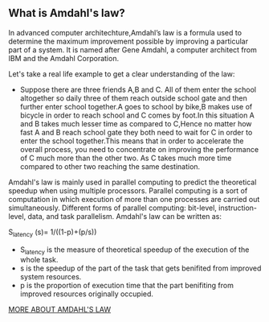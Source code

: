 ## What is Amdahl's law?
In advanced computer architechture,Amdahl’s law is a formula used to determine the maximum improvement possible by improving a particular part of a system. It is named after Gene Amdahl, a computer architect from IBM and the Amdahl Corporation.

Let's take a real life example to get a clear understanding of the law:
- Suppose there are three friends A,B and C.
All of them enter the school altogether so daily three of them reach outside school gate and then further enter school together.A goes to school by bike,B makes use of bicycle in order to reach school and C comes by foot.In this situation A and B takes much lesser time as compared to C,Hence no matter how fast A and B reach school gate they both need to wait for C in order to enter the school together.This means that in order to accelerate the overall process, you need to concentrate on improving the performance of C much more than the other two. As C takes much more time compared to other two reaching the same destination.

Amdahl's law is mainly used in parallel computing to predict the theoretical speedup when using multiple processors.
Parallel computing is a sort of computation in which execution of more than one processes are carried out simultaneously. Different forms of parallel computing: bit-level, instruction-level, data, and task parallelism. 
Amdahl's law can be written as:

S<sub>latency</sub> (s)= 1/((1-p)+(p/s))

- S<sub>latency</sub> is the measure of theoretical speedup of the execution of the whole task.
- s is the speedup of the part of the task that gets benifited from improved system resources.
- p is the proportion of execution time that the part benifiting from improved resources originally occupied.

[MORE ABOUT AMDAHL'S LAW](http://tutorials.jenkov.com/java-concurrency/amdahls-law.html)
